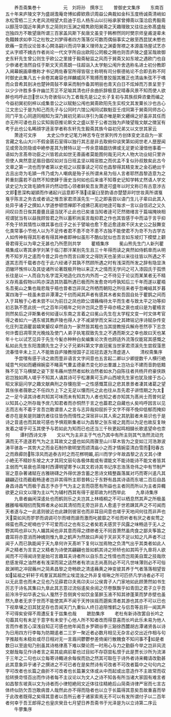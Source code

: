 <!-- { "loadSidebar": true } -->
　　养吾斋集巻十　　　　　元　刘将孙　撰序三
　　曽御史文集序
　　东南百五十年来庐陵文字为盛胡澹庵竒博如彛欵鼎识周益公典裁如金科玉度杨诚斋清峭如氷松雪栢二三大老风流相望大启迪于后人杨东山以衍裕承家曾撙斋以藻洽启秀毅斋以醇茂华国近年黄庐东之简则刘玉渊之精隽欧阳巽斋之天趣理致又往往出弥髙盛哉岂独四方不敢望唐所谓三百家盖风斯下矣唐文虽变于韩栁然同时樊宗师皇甫湜辈未免囏棘求如李习之杜牧之刘梦得者四方落落仅可数而偶俪事实之敝至西昆犹未憗也欧蘓一变而议论皆本心闗洛嗣兴而词华兼义理师友之渊委胷襟之本源虽场屋试艺亦丈从字顺不媿古作者尚论一代文字所自出欧阳公罔极之赐也则吾庐陵之盛冝哉故御史东轩先生曾公则生乎欧公之里接于毅斋秘监之风而于巽斋又如东坡之遇欧门也自少叅诸老浩然自任于斯文天资髙朗一往超诣入太学魁公闱升舍选称名进士初分教即入阃幕婉画章檄称才书记两佐春官所得皆宿士称明有司分察德祐论不合即去称不阿时御史此集凡五十余卷其雍容也祥麟威凤不鸷搏而羣狡服其雅正也清庙朱弦不于喁而众音希其剖决也楚钟周鼔不章采而制作备其明丽也青天白日不炫焯而万景呈至于以少少许胜多多许幽兰芳芷不足喻其清也纡余曲折辞极意足晴春风景不知而使人欲醉也呜呼此岂世以为竒骇俗以为工者哉先是公之长子复初与其族叔舜咨彚而编之今益初巽初刻梓以成集昔公之以赋魁公闱也巽斋欧阳先生实校文其发粟长沙也古心江文忠公于是为知己而先子与公同时六馆公闱同试聫魁亚壬戌同第于巽斋同师古心同门平生心同道同相知为深乃巽初兄弟以序引为属亦唯是斯文纒绵之好虽非其任而亦无所可诿也且公实知我窃推论斯文之盛以至于公者岂独为庐陵望哉文献之徴冝有考于此也公名睎顔字逹圣学者称东轩先生毅斋其族今益初兄弟又以文世其家云
　　萧逹可文序
　　太史公作史记笔力神志专在世家列传方创体变史法自为一家言藏之名山大川不假金匮石室得以独行其志是非去取俯仰谈笑第如阅世老人歴歴闻见或旁及防隐或中絶参差其为賛特以足一传余意嬉戯彷佛或无足更论漫借他事着一语如为言髙帝功臣之兴皆若此如世无善画者莫能图何哉无问大人物大功业縂只里许但使人爽然意足眉目倡叹如对当日班孟坚以精宻胜之而优孟不复似孙叔敖矣此古今文章之第一流也而学者第以史视之以叙事读之可叹也昌黎得其精变发之金石絶出千古且出竒为毛頴一传乃或为人嘲病是殆子长所谓未易为俗人言者耶然昌黎造意为之矜重刻露若不自然不知使肆于唐史当何如也后来谁不知尊史记知学韩丈然语人学文读史记为文效毛頴传非灼然动悟心领者鲜矣吾友萧逹可盛年以时文称已有古意渉古文即思深构凝頴而作诸起兴运意即不落迳窠臼至韵语亦楚楚非时世妆真所谓戛戛乎陈言之务去或者诮之惟吾家君须溪先生一见之即喜尝以语门生儿子辈曰此其入处异乎诸子之撰如人学道参顿悟禅即不成佛已离初地逹可每求一言以自信迟之又久间叹曰吾日俟其亹亹且逼当犹不止此也已矣谁当知者逹可茫然徴绪言于篇端掩袂相视谓犹当有以益我顾皆君之所以蓄积尚奚言哉抑君之作也其皆感于中而溢于言乎抑不免于矫其情性以徴其事也庄子之长于譬喻也愈下愈近愈逹故不厌太史公之鼔舞变化类常事小节他人以为不足传者君不患不竒不患不古独不能使君不为竒不为古学古人如传神有得其形者有得其神者即神似虽形不酷似犹似也吾言如东坡灯下模壁上颧骨君得无以为卑之无甚也乃所愿则共学
　　瞿梧集序
　　冕山熊先生门人新刋瞿梧集成以寄其承学刘某于临汀郡泮某别先生且三十年得而读之爽然如侍鹤臯而从明秀不知岁月之逺而今昔之异也作而言曰斯文之得防天也圣贤以来往往皆以所遇之不遂其志而千载者亦在于此六经诸子其孰不然顾所遇之时有浅深而所发之辞有隐显洙泗辙环憔悴以及其徒诸所论著既极开物以来正大之情而无学问之可入漆园氏于孤愤长往是以一人而自为名字混天地造化四方内外而一之不待见于论议而某某者无不精义存焉虽假物以鸣亦深造其防葢所遇已极而所发愈竒呜呼孰知后三千年而遂以瞿梧名吾冕山之集也哉悲哉乎梧也昔者岂非凤之所栖而朝阳之所往来者乎忽崦嵫其岁暮寓四海于一枝虽未尝非潭潭之千仞而闻其声者有感其木者矣吾固自处于瞿鹊之间而入于耳触于心者未尝不以为前日之凤也欧公谓蘓梅待太平而生者与致太平之功等抑初志孰不愿此抚一代之百年问梧年之何许岂凤之愿乎毋亦梧之衰也或曰是为瞿梧言则然矣后之评斯集者何如谨以东南之言着之曰冕山先生在太学程文变一时文体考官得之者如六一遇东坡其教庐陵也得人才不减湖学而文采过之其碑铭记序诗赋杂传变化庄列混涵瞿昙嬉笑颦叹卓然自为一家然皆其粗也当其提教授兵解舟苍然亭下志念何许耆旧凋零灵光晚烛及使门人弟子执笔叙致先生之不遇而斯文之幸也故曰天也某年十七以试艺见异于先生今髪亦种种白矣编集论次责也顾适外流落仅能冩其感慨之私如此先生东阳澹圃先生之子父子兄弟科第文字直冠冕当世家君须溪先生尝叙藻思流春惜辛未上三人不能致自庐陵教授国子正挂冠去遂为清虚道人
　　清权斋集序
　　予尝嘿有感于诗之故而壹非语言文字间意也五言起二卿以少卿提数千人横行絶域意气何如而纒绵婉娈不睹英气曹孟德豪杰变化妙出羣雄上岂功业不建而音韵低黯殊不见下马横槊之姿下至韦蘓州悠然者如秋泊然者如水乃自陈往者共杨开府豪侠跌宕岂独如两人嗟乎不知其人诵其诗可乎松瀑黄可玉庐山西坡先生家也犹及接于古心昭文家庭问学之趣文献典刑之存懐抱至一之性感慨蒿目之悲其景景者凄其诸葛之望其伥伥者薇歌之不任四方上下之无足以懐而托之此也往从吾先君子讲悟期之为太之一足今读其诗者共知其可味而未有知其为人者也知之者亦知其为髙尚士而曽何足以知其心之所存哉予庻几知君者而亦恫然于言之也葢君之自藏也乆矣呜呼因言以见志而志有不着于言吾岂敢谓昔人之言与志异哉抑屈折于文字不得不俛仰低郁而掩抑者亦在是矣是则雄伉者往往皆伪而情性之深宻非以其人索之其肮脏者未易识也于是诗之音逺也而其故可感也予惧观斯集者以为昌黎之张东坡之晁而以为足也故反复映发着之嗟乎可玉其使予与若如此为知而已也还当三千秋更起鸣相醻长歌逺望命也柰何
　　谭村西诗文序
　　文以气为主非主于气也乃其中有所主则其气浩然流动充满而无不逹遂若气为之主耳故文之盛也如风雨骤至山川草木皆为之变如江河浩渺波涛平骇各一其势大之而金石制作歌明堂而颂清庙小之而才情婉娈清白雪而阳春古之而鼎彛防陈淳风而追泰古时之而花桞明媚前川而学少年故昌黎之古文其小律小絶无不精妙东坡之大才其囘文丽句各极体裁或有谓能文不能诗能诗不能文者皆其主弱而气易衰也茶陵村西谭明望寄予以其文若诗其书记序志浩荡竒伟之中有节制严宻之意杂著诸赋在古雅磅礴之外得优游含蓄之思诗文精整磊落属对巧而寄兴逺凡其翩翩迈往而截截畅逹者岂非其得所主耶昔韩公于东野有昌其诗语而东坡二百后自昌身昌诗昌气而极于昌志予亦于气为主之言而窃愿有所益也主者同而所以为主者异輙欲更之曰文以理为主以气为辅村西其有得于是耶故为村西举此
　　九臯诗集序
　　九臯者幽闲深逺处也而鹤则乐之夫岂其上林梧桐之不可以栖息然其声之所极虽雝雝喈喈翔仞而覧辉者未必如其清彻而无旁岂非去人愈逺于世若踈其声之不可闻而天者遂与之一此逺则彼近也此踈则彼宻也而非耳目间意也嗟乎天地间何往而非声也天莫如风而翏翏而调调可尔而嘑而譹而激而叱披靡之不给而听者有厌之者矣莺之绵蛮也燕之呢喃也宁不可爱而过之也有忘之者矣若夫感赏于风露之味畅适于无人之野其鸣也非以为人媚其闻也非其意而得之缥缈者无不囘首萧然虽肉食之鄙夫筝笛之聋耳将亦意消而神媿则惟九臯之鹤声为然故曰声闻于天非天不足以知之凡声者不过闻于人而已孰能闻于天九臯何许天髙听下复何以加焉物之负清气出乎其类者如此人声之精者为言言之又精者为诗使其翩翩也皆如鹤其诗之矫矫也如其鸣于九臯将人欲闻而不可得闻诗至是始可言趣耳夫诗者所以自乐吾之性情也而岂观美自鬻之技哉欣悲感发得之油然者有浅深而冩之适然者有浓淡志尚髙则必不可凡世味薄则必不可俗故渊明之冲寂蘓州之简素昌黎之竒畅欧之清逺蘓黄之神变彼其养于气者落落相望皆如延祖之轩轩于鸡羣冝其超然尘埃混浊之外非复喧啾之所可匹侪凡学诗者必不可以无此意也而未之见也乃见薛君卬夫焉卬夫以公侯胄子人门家地如此顾萧然如书生厉志于诗名其集曰九臯此其志意过流俗逺矣余阅之尽卷飘飘乎如青田之君子立乎吾前泠泠乎如华表之仙人戛然于吾侧爽兮如饮金茎醉玉液不知其骖蓬莱而梦赤壁也虽然九臯者无求于世而不能使其声不闻于天抟扶摇而遡紫清者其游也其亦不可以已也下视臯壌之旧其犹足存也吾闻天门九重仙人终日追陪惟鹤之与侣吾等且将一闻其声不可得矣安得不周遭反复于兹集也哉
　　蹠肋集序
　　老杜有新诗改罢自长吟之句葢其句有未足于意字有未安于心他人所不知者改而得意喜而长吟此乐未易为他人言而作者苦心深浅自知正可感也他年闻吾乡罗磵谷李三谿徐西麓胡古潭诸贤各以诗为日用四方行李每为防期逺者二三岁一聚近者必数月相见无杂言必交出近作相与句字推敲有未稳处或尽日相对无一言眉间鬱鬱参差倚阑行散餽食不知问事不如是者数日以至逾旬乃别虽其诗格律髙下难以槩论而一时用心与力之勤繇今举之岂非风流文献哉每见作诗者言之易其疵病前辈也过目如不存窃尝私恨于此是贾长沙所为流涕于三年之二句也以立每寄诗輙进余每俟而劲之然其可取在于诗外者诗来輙请改勤甚此其意象异乎诸子之撰进之不可已者在是矣然诗有可改者不可改者篇中之句句内之字可改者也长篇之曲折不可改者也长篇兼文体或从中而起或出意造作不主故常而収拾转换竒怪百出而作诗者每不主议论以为文人之诗不知各有所当诸大家固有难言者如昌黎东坡真以文为诗者而小律短絶囘文近体往往精絶后山简斋诗律严宻而七言古体终似防欠吾岂敢病昔人哉然此亦不得而隐者也以立于长篇得其意矣吾故重喜而举于此改者既得之矣得其意者以吾所云者于诸家索焉无不可以有发所谓付子以二百年者何幸于吾王郎得之也皇庆癸丑七月望日养吾斋书于光泽是为以立诗第二序云
　　牛蓼集序
